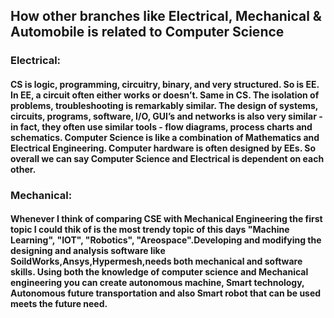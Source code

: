 ## How other branches like Electrical, Mechanical & Automobile is related to Computer Science
### Electrical:
#### CS is logic, programming, circuitry, binary, and very structured. So is EE. In EE, a circuit often either works or doesn’t. Same in CS. The isolation of problems, troubleshooting is remarkably similar. The design of systems, circuits, programs, software, I/O, GUI’s and networks is also very similar - in fact, they often use similar tools - flow diagrams, process charts and schematics. Computer Science is like a combination of Mathematics and Electrical Engineering. Computer hardware is often designed by EEs. So overall we can say Computer Science and Electrical is dependent on each other.

### Mechanical:
#### Whenever I think of comparing CSE with Mechanical Engineering the first topic I could thik of is the most trendy topic of this days "Machine Learning", "IOT", "Robotics", "Areospace".Developing and modifying the designing and analysis software like SoildWorks,Ansys,Hypermesh,needs both mechanical and software skills. Using both the knowledge of computer science and Mechanical engineering you can create autonomous machine, Smart technology, Autonomous future transportation and also Smart robot that can be used meets the future need. 
